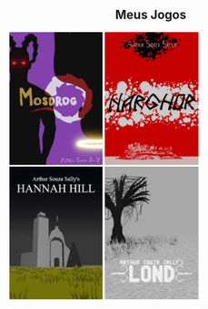 
<div style="width:100%;" align="center">
  <div style="width:100%;">
    <h2>Meus Jogos</h2>
  </div>
  <div style="width:100%;" align="center">
    <div style="width:99%;" align="left">
    <a href="https://arthursouzasally.itch.io/mosdrog" target="_blank"><img src="poster_mosdrog.webp" style="width:33%;"/></a>
    <a href="https://arthursouzasally.itch.io/narghor" target="_blank"><img src="poster_narghor.webp" style="width:33%"/></a>
    <a href="https://arthursouzasally.itch.io/hannah-hill" target="_blank"><img src="poster_hannah_hill.webp" style="width:33%"/></a>
    <a href="https://arthursouzasally.itch.io/lond" target="_blank"><img src="poster_lond.webp" style="width:33%"/></a>
    </div>
  </div>
</div>

<!-- terceiro em breve -->
